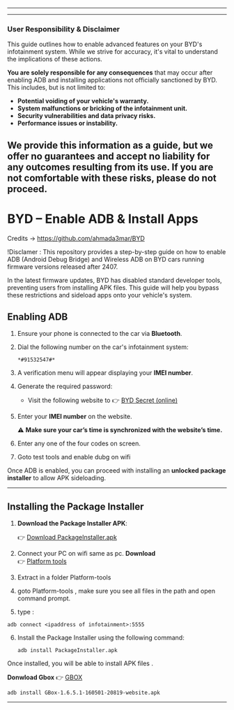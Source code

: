 
---
---
### **User Responsibility & Disclaimer**

This guide outlines how to enable advanced features on your BYD's infotainment system. While we strive for accuracy, it's vital to understand the implications of these actions.

**You are solely responsible for any consequences** that may occur after enabling ADB and installing applications not officially sanctioned by BYD. This includes, but is not limited to:

* **Potential voiding of your vehicle's warranty.**
* **System malfunctions or bricking of the infotainment unit.**
* **Security vulnerabilities and data privacy risks.**
* **Performance issues or instability.**

We provide this information as a guide, but **we offer no guarantees and accept no liability** for any outcomes resulting from its use. If you are not comfortable with these risks, please do not proceed.
---
# BYD – Enable ADB & Install Apps  
Credits -> https://github.com/ahmada3mar/BYD

!Disclamer : 
This repository provides a step-by-step guide on how to enable ADB (Android Debug Bridge) and Wireless ADB on BYD cars running firmware versions released after 2407.  

In the latest firmware updates, BYD has disabled standard developer tools, preventing users from installing APK files. This guide will help you bypass these restrictions and sideload apps onto your vehicle's system.  

## Enabling ADB  

1. Ensure your phone is connected to the car via **Bluetooth**.  
2. Dial the following number on the car's infotainment system:  

   ```
   *#91532547#*
   ```

3. A verification menu will appear displaying your **IMEI number**.  
4. Generate the required password:  

      - Visit the following website to 👉 [BYD Secret (online)](https://ahmada3mar.github.io/BYD/)
      
6. Enter your **IMEI number** on the website.  

   ⚠ **Make sure your car’s time is synchronized with the website’s time.**
7. Enter any one of the four codes on screen.
8. Goto test tools and enable dubg on wifi   

Once ADB is enabled, you can proceed with installing an **unlocked package installer** to allow APK sideloading.  

---

## Installing the Package Installer  

1. **Download the Package Installer APK**:  

   👉 [Download PackageInstaller.apk](https://github.com/ahmada3mar/BYD/raw/refs/heads/main/PackageInstaller.apk)  

2. Connect your PC on wifi same as pc.
   **Download**  
👉 [Platform tools](https://dl.google.com/android/repository/platform-tools-latest-windows.zip)
3. Extract in a folder Platform-tools
4. goto Platform-tools , make sure you see all files in the path and open command prompt.
5. type :

```
adb connect <ipaddress of infotainment>:5555
```

6. Install the Package Installer using the following command:  

   ```
   adb install PackageInstaller.apk
   ```

Once installed, you will be able to install APK files .

**Donwload Gbox**
👉 [GBOX](https://agile-files.gboxlab.com/GBox-1.6.5.1-160501-20819-website.apk)
```
adb install GBox-1.6.5.1-160501-20819-website.apk
```

---
